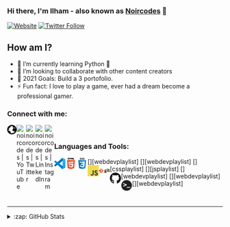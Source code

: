 ### Hi there, I'm Ilham - also known as [Noircodes][website] 👋

[![Website](https://img.shields.io/website?label=codeSTACKr.com&style=for-the-badge&url=https%3A%2F%2Fcodestackr.com)](https://noircodes.netlify.app/)
[![Twitter Follow](https://img.shields.io/twitter/follow/codeSTACKr?color=1DA1F2&logo=twitter&style=for-the-badge)](https://twitter.com/intent/follow?original_referer=https%3A%2F%2Fgithub.com%2Fnoircodes&screen_name=izdhiharilham)

## How am I?

- 🌱 I’m currently learning Python 🤣
- 👯 I’m looking to collaborate with other content creators
- 🥅 2021 Goals: Build a 3 portofolio.
- ⚡ Fun fact: I love to play a game, ever had a dream become a professional gamer.

### Connect with me:

[<img align="left" alt="noircodes.netlify.app" width="22px" src="https://raw.githubusercontent.com/iconic/open-iconic/master/svg/globe.svg" />][website]
[<img align="left" alt="noircodes | YouTube" width="22px" src="https://cdn.jsdelivr.net/npm/simple-icons@v3/icons/youtube.svg" />][youtube]
[<img align="left" alt="noircodes | Twitter" width="22px" src="https://cdn.jsdelivr.net/npm/simple-icons@v3/icons/twitter.svg" />][twitter]
[<img align="left" alt="noircodes | LinkedIn" width="22px" src="https://cdn.jsdelivr.net/npm/simple-icons@v3/icons/linkedin.svg" />][linkedin]
[<img align="left" alt="noircodes | Instagram" width="22px" src="https://cdn.jsdelivr.net/npm/simple-icons@v3/icons/instagram.svg" />][instagram]

<br />

### Languages and Tools:

[<img align="left" alt="Visual Studio Code" width="26px" src="https://raw.githubusercontent.com/github/explore/80688e429a7d4ef2fca1e82350fe8e3517d3494d/topics/visual-studio-code/visual-studio-code.png" />][webdevplaylist]
[<img align="left" alt="HTML5" width="26px" src="https://raw.githubusercontent.com/github/explore/80688e429a7d4ef2fca1e82350fe8e3517d3494d/topics/html/html.png" />][webdevplaylist]
[<img align="left" alt="CSS3" width="26px" src="https://raw.githubusercontent.com/github/explore/80688e429a7d4ef2fca1e82350fe8e3517d3494d/topics/css/css.png" />][cssplaylist]
[<img align="left" alt="JavaScript" width="26px" src="https://raw.githubusercontent.com/github/explore/80688e429a7d4ef2fca1e82350fe8e3517d3494d/topics/javascript/javascript.png" />][jsplaylist]
[<img align="left" alt="Git" width="26px" src="https://raw.githubusercontent.com/github/explore/80688e429a7d4ef2fca1e82350fe8e3517d3494d/topics/git/git.png" />][webdevplaylist]
[<img align="left" alt="GitHub" width="26px" src="https://raw.githubusercontent.com/github/explore/78df643247d429f6cc873026c0622819ad797942/topics/github/github.png" />][webdevplaylist]
[<img align="left" alt="Terminal" width="26px" src="https://raw.githubusercontent.com/github/explore/80688e429a7d4ef2fca1e82350fe8e3517d3494d/topics/terminal/terminal.png" />][webdevplaylist]

<br />

---

<details>
  <summary>:zap: GitHub Stats</summary>

  <img align="left" alt="Noircodes's GitHub Stats" src="https://github-readme-stats.noircodes.vercel.app/api?username=noircodes&show_icons=true&hide_border=true" />

</details>

[website]: https://noircodes.com
[twitter]: https://twitter.com/noircodes
[youtube]: https://youtube.com/noircodes
[instagram]: https://instagram.com/ilhamizdhihar
[linkedin]: https://linkedin.com/in/ilham-izdhihar-244608151/

<!---
noircodes/noircodes is a ✨ special ✨ repository because its `README.md` (this file) appears on your GitHub profile.
You can click the Preview link to take a look at your changes.
--->
